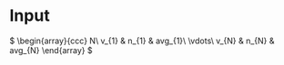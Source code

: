 # Input

$
\begin{array}{ccc}
N\\
v_{1} & n_{1} & avg_{1}\\
\vdots\\
v_{N} & n_{N} & avg_{N}
\end{array}
$
